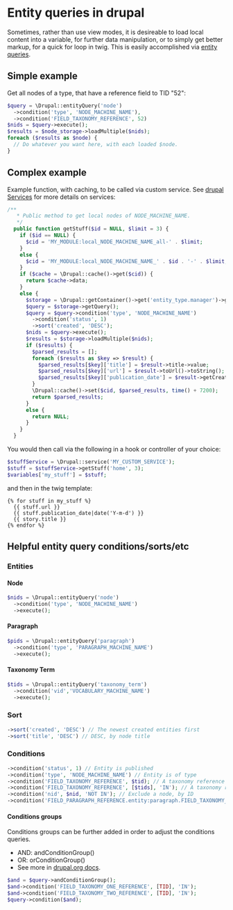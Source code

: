 # Entity queries in drupal

Sometimes, rather than use view modes, it is desireable to load local content into a variable, for further data manipulation, or to simply get better markup, for a quick for loop in twig. This is easily accomplished via [entity queries](https://api.drupal.org/api/drupal/core%21lib%21Drupal.php/function/Drupal%3A%3AentityQuery/8.6.x).

## Simple example

Get all nodes of a type, that have a reference field to TID "52":

```php
$query = \Drupal::entityQuery('node')
  ->condition('type', 'NODE_MACHINE_NAME'),
  ->condition('FIELD_TAXONOMY_REFERENCE', 52)
$nids = $query->execute();
$results = $node_storage->loadMultiple($nids);
foreach ($results as $node) {
  // Do whatever you want here, with each loaded $node.
}
```

## Complex example

Example function, with caching, to be called via custom service. See [drupal Services](/docs/back-end/drupal/drupal-services) for more details on services:

```php
/**
   * Public method to get local nodes of NODE_MACHINE_NAME.
   */
  public function getStuff($id = NULL, $limit = 3) {
    if ($id == NULL) {
      $cid = 'MY_MODULE:local_NODE_MACHINE_NAME_all-' . $limit;
    }
    else {
      $cid = 'MY_MODULE:local_NODE_MACHINE_NAME_' . $id . '-' . $limit;
    }
    if ($cache = \Drupal::cache()->get($cid)) {
      return $cache->data;
    }
    else {
      $storage = \Drupal::getContainer()->get('entity_type.manager')->getStorage('node');
      $query = $storage->getQuery();
      $query = $query->condition('type', 'NODE_MACHINE_NAME')
        ->condition('status', 1)
        ->sort('created', 'DESC');
      $nids = $query->execute();
      $results = $storage->loadMultiple($nids);
      if ($results) {
        $parsed_results = [];
        foreach ($results as $key => $result) {
          $parsed_results[$key]['title'] = $result->title->value;
          $parsed_results[$key]['url'] = $result->toUrl()->toString();
          $parsed_results[$key]['publication_date'] = $result->getCreatedTime();
        }
        \Drupal::cache()->set($cid, $parsed_results, time() + 7200);
        return $parsed_results;
      }
      else {
        return NULL;
      }
    }
  }
```

You would then call via the following in a hook or controller of your choice:

```php
$stuffService = \Drupal::service('MY_CUSTOM_SERVICE');
$stuff = $stuffService->getStuff('home', 3);
$variables['my_stuff'] = $stuff;
```

and then in the twig template:

```twig
{% for stuff in my_stuff %}
  {{ stuff.url }}
  {{ stuff.publication_date|date('Y-m-d') }}
  {{ story.title }}
{% endfor %}
```

## Helpful entity query conditions/sorts/etc

### Entities

#### Node

```php
$nids = \Drupal::entityQuery('node')
  ->condition('type', 'NODE_MACHINE_NAME')
  ->execute();
```

#### Paragraph

```php
$pids = \Drupal::entityQuery('paragraph')
  ->condition('type', 'PARAGRAPH_MACHINE_NAME')
  ->execute();
```

#### Taxonomy Term

```php
$tids = \Drupal::entityQuery('taxonomy_term')
  ->condition('vid','VOCABULARY_MACHINE_NAME')
  ->execute();
```

### Sort

```php
->sort('created', 'DESC') // The newest created entities first
->sort('title', 'DESC') // DESC, by node title
```

### Conditions

```php
->condition('status', 1) // Entity is published
->condition('type', 'NODE_MACHINE_NAME') // Entity is of type
->condition('FIELD_TAXONOMY_REFERENCE', $tid); // A taxonomy reference field is equal to $tid (NUM)
->condition('FIELD_TAXONOMY_REFERENCE', [$tids], 'IN'); // A taxonomy reference field is equal to one of several $tids (NUM, comma separated)
->condition('nid', $nid, 'NOT IN'); // Exclude a node, by ID
->condition('FIELD_PARAGRAPH_REFERENCE.entity:paragraph.FIELD_TAXONOMY_REFERENCE.target_id', $tid); //A taxonomy reference on a referenced paragraph
```

#### Conditions groups

Conditions groups can be further added in order to adjust the conditions queries.

- AND: andConditionGroup()
- OR: orConditionGroup()
- See more in [drupal.org docs](https://www.drupal.org/docs/8/api/database-api/dynamic-queries/conditions#s-condition-groups).

```php
$and = $query->andConditionGroup();
$and->condition('FIELD_TAXONOMY_ONE_REFERENCE', [TID], 'IN');
$and->condition('FIELD_TAXONOMY_TWO_REFERENCE', [TID], 'IN');
$query->condition($and);
```
